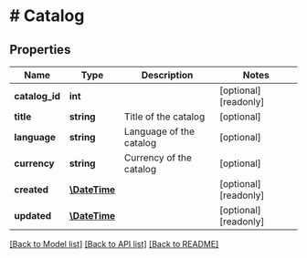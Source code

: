 # # Catalog

## Properties

Name | Type | Description | Notes
------------ | ------------- | ------------- | -------------
**catalog_id** | **int** |  | [optional] [readonly] 
**title** | **string** | Title of the catalog | [optional] 
**language** | **string** | Language of the catalog | [optional] 
**currency** | **string** | Currency of the catalog | [optional] 
**created** | [**\DateTime**](\DateTime.md) |  | [optional] [readonly] 
**updated** | [**\DateTime**](\DateTime.md) |  | [optional] [readonly] 

[[Back to Model list]](../../README.md#documentation-for-models) [[Back to API list]](../../README.md#documentation-for-api-endpoints) [[Back to README]](../../README.md)


